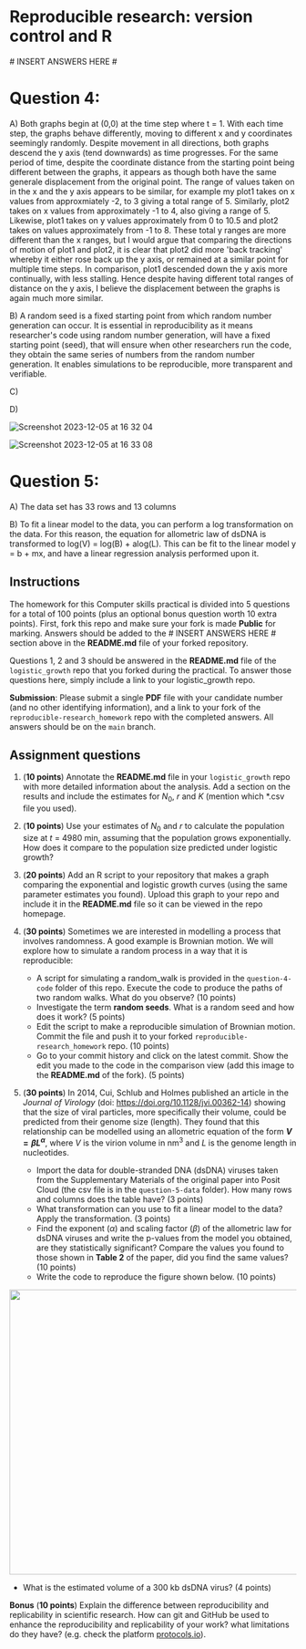 # Reproducible research: version control and R

\# INSERT ANSWERS HERE #

# Question 4:
A) Both graphs begin at (0,0) at the time step where t = 1.
With each time step, the graphs behave differently, moving to different x and y coordinates seemingly randomly.
Despite movement in all directions, both graphs descend the y axis (tend downwards) as time progresses.
For the same period of time, despite the coordinate distance from the starting point being different between the graphs, it appears as though both have the same generale displacement from the original point. The range of values taken on in the x and the y axis appears to be similar, for example my plot1 takes on x values from approxmiately -2, to 3 giving a total range of 5. Similarly, plot2 takes on x values from approximately -1 to 4, also giving a range of 5. Likewise, plot1 takes on y values approximately from 0 to 10.5 and plot2 takes on values approximately from -1 to 8. These total y ranges are more different than the x ranges, but I would argue that comparing the directions of motion of plot1 and plot2, it is clear that plot2 did more 'back tracking' whereby it either rose back up the y axis, or remained at a similar point for multiple time steps. In comparison, plot1 descended down the y axis more continually, with less stalling. Hence despite having different total ranges of distance on the y axis, I believe the displacement between the graphs is again much more similar.

B) A random seed is a fixed starting point from which random number generation can occur. It is essential in reproducibility as it means researcher's code using random number generation, will have a fixed starting point (seed), that will ensure when other researchers run the code, they obtain the same series of numbers from the random number generation. It enables simulations to be reproducible, more transparent and verifiable.

C)

D) 

![Screenshot 2023-12-05 at 16 32 04](https://github.com/user39201/reproducible-research_homework/assets/150145166/83951c5d-c173-4439-9d57-bc3187014ea8)

![Screenshot 2023-12-05 at 16 33 08](https://github.com/user39201/reproducible-research_homework/assets/150145166/a35d30a7-57be-4fb8-a3ff-8ccb17535c12)

# Question 5:

A) The data set has 33 rows and 13 columns

B) To fit a linear model to the data, you can perform a log transformation on the data. For this reason, the equation for allometric law of dsDNA is transformed to log(V) = log(B) + alog(L). This can be fit to the linear model y = b + mx, and have a linear regression analysis performed upon it.

## Instructions

The homework for this Computer skills practical is divided into 5 questions for a total of 100 points (plus an optional bonus question worth 10 extra points). First, fork this repo and make sure your fork is made **Public** for marking. Answers should be added to the # INSERT ANSWERS HERE # section above in the **README.md** file of your forked repository.

Questions 1, 2 and 3 should be answered in the **README.md** file of the `logistic_growth` repo that you forked during the practical. To answer those questions here, simply include a link to your logistic_growth repo.

**Submission**: Please submit a single **PDF** file with your candidate number (and no other identifying information), and a link to your fork of the `reproducible-research_homework` repo with the completed answers. All answers should be on the `main` branch.

## Assignment questions 

1) (**10 points**) Annotate the **README.md** file in your `logistic_growth` repo with more detailed information about the analysis. Add a section on the results and include the estimates for $N_0$, $r$ and $K$ (mention which *.csv file you used).
   
2) (**10 points**) Use your estimates of $N_0$ and $r$ to calculate the population size at $t$ = 4980 min, assuming that the population grows exponentially. How does it compare to the population size predicted under logistic growth? 

3) (**20 points**) Add an R script to your repository that makes a graph comparing the exponential and logistic growth curves (using the same parameter estimates you found). Upload this graph to your repo and include it in the **README.md** file so it can be viewed in the repo homepage.
   
4) (**30 points**) Sometimes we are interested in modelling a process that involves randomness. A good example is Brownian motion. We will explore how to simulate a random process in a way that it is reproducible:

   - A script for simulating a random_walk is provided in the `question-4-code` folder of this repo. Execute the code to produce the paths of two random walks. What do you observe? (10 points)
   - Investigate the term **random seeds**. What is a random seed and how does it work? (5 points)
   - Edit the script to make a reproducible simulation of Brownian motion. Commit the file and push it to your forked `reproducible-research_homework` repo. (10 points)
   - Go to your commit history and click on the latest commit. Show the edit you made to the code in the comparison view (add this image to the **README.md** of the fork). (5 points)

5) (**30 points**) In 2014, Cui, Schlub and Holmes published an article in the *Journal of Virology* (doi: https://doi.org/10.1128/jvi.00362-14) showing that the size of viral particles, more specifically their volume, could be predicted from their genome size (length). They found that this relationship can be modelled using an allometric equation of the form **$`V = \beta L^{\alpha}`$**, where $`V`$ is the virion volume in nm<sup>3</sup> and $`L`$ is the genome length in nucleotides.

   - Import the data for double-stranded DNA (dsDNA) viruses taken from the Supplementary Materials of the original paper into Posit Cloud (the csv file is in the `question-5-data` folder). How many rows and columns does the table have? (3 points)
   - What transformation can you use to fit a linear model to the data? Apply the transformation. (3 points)
   - Find the exponent ($\alpha$) and scaling factor ($\beta$) of the allometric law for dsDNA viruses and write the p-values from the model you obtained, are they statistically significant? Compare the values you found to those shown in **Table 2** of the paper, did you find the same values? (10 points)
   - Write the code to reproduce the figure shown below. (10 points)

  <p align="center">
     <img src="https://github.com/josegabrielnb/reproducible-research_homework/blob/main/question-5-data/allometric_scaling.png" width="600" height="500">
  </p>

  - What is the estimated volume of a 300 kb dsDNA virus? (4 points)

**Bonus** (**10 points**) Explain the difference between reproducibility and replicability in scientific research. How can git and GitHub be used to enhance the reproducibility and replicability of your work? what limitations do they have? (e.g. check the platform [protocols.io](https://www.protocols.io/)).
